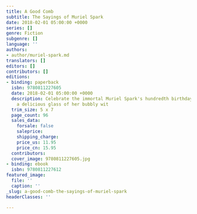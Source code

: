 ```yaml
---
title: A Good Comb
subtitle: The Sayings of Muriel Spark
date: 2018-02-01 05:00:00 +0000
series: []
genre: Fiction
subgenre: []
language: ''
authors:
- author/muriel-spark.md
translators: []
editors: []
contributors: []
editions:
- binding: paperback
  isbn: 9780811227605
  date: 2018-02-01 05:00:00 +0000
  description: Celebrate the immortal Muriel Spark's hundredth birthday by imbibing
    a delicious glass of her bubbly wit
  trim_size: 5 x 7
  page_count: 96
  sales_data:
    forsale: false
    saleprice: 
    shipping_charge: 
    price_us: 11.95
    price_cn: 15.95
  contributors: 
  cover_image: 9780811227605.jpg
- binding: ebook
  isbn: 9780811227612
featured_image:
  file: ''
  caption: ''
_slug: a-good-comb-the-sayings-of-muriel-spark
headerClasses: ''

---
```

